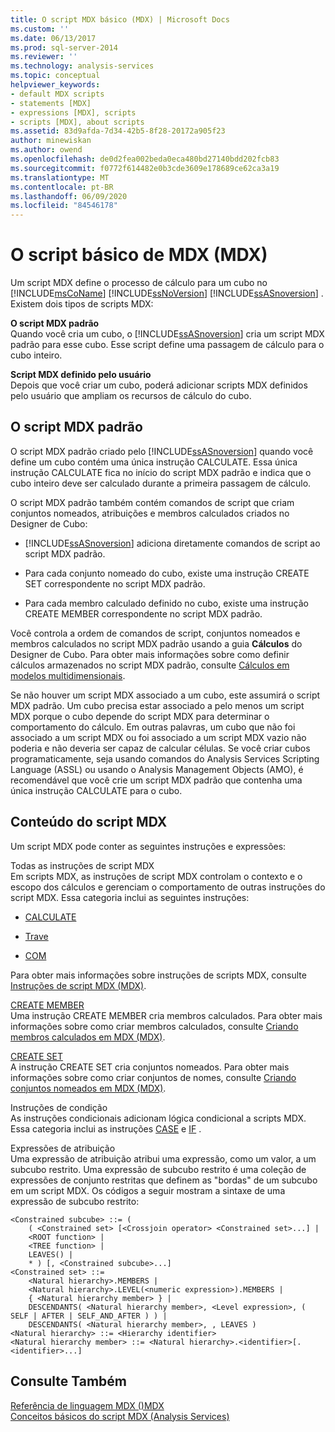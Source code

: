 ```yaml
---
title: O script MDX básico (MDX) | Microsoft Docs
ms.custom: ''
ms.date: 06/13/2017
ms.prod: sql-server-2014
ms.reviewer: ''
ms.technology: analysis-services
ms.topic: conceptual
helpviewer_keywords:
- default MDX scripts
- statements [MDX]
- expressions [MDX], scripts
- scripts [MDX], about scripts
ms.assetid: 83d9afda-7d34-42b5-8f28-20172a905f23
author: minewiskan
ms.author: owend
ms.openlocfilehash: de0d2fea002beda0eca480bd27140bdd202fcb83
ms.sourcegitcommit: f0772f614482e0b3cde3609e178689ce62ca3a19
ms.translationtype: MT
ms.contentlocale: pt-BR
ms.lasthandoff: 06/09/2020
ms.locfileid: "84546178"
---
```

# <a name="the-basic-mdx-script-mdx"></a>O script básico de MDX (MDX)
  Um script MDX define o processo de cálculo para um cubo no [!INCLUDE[msCoName](../../../includes/msconame-md.md)] [!INCLUDE[ssNoVersion](../../../includes/ssnoversion-md.md)] [!INCLUDE[ssASnoversion](../../../includes/ssasnoversion-md.md)] . Existem dois tipos de scripts MDX:  
  
 **O script MDX padrão**  
 Quando você cria um cubo, o [!INCLUDE[ssASnoversion](../../../includes/ssasnoversion-md.md)] cria um script MDX padrão para esse cubo. Esse script define uma passagem de cálculo para o cubo inteiro.  
  
 **Script MDX definido pelo usuário**  
 Depois que você criar um cubo, poderá adicionar scripts MDX definidos pelo usuário que ampliam os recursos de cálculo do cubo.  
  
## <a name="the-default-mdx-script"></a>O script MDX padrão  
 O script MDX padrão criado pelo [!INCLUDE[ssASnoversion](../../../includes/ssasnoversion-md.md)] quando você define um cubo contém uma única instrução CALCULATE. Essa única instrução CALCULATE fica no início do script MDX padrão e indica que o cubo inteiro deve ser calculado durante a primeira passagem de cálculo.  
  
 O script MDX padrão também contém comandos de script que criam conjuntos nomeados, atribuições e membros calculados criados no Designer de Cubo:  
  
-   [!INCLUDE[ssASnoversion](../../../includes/ssasnoversion-md.md)] adiciona diretamente comandos de script ao script MDX padrão.  
  
-   Para cada conjunto nomeado do cubo, existe uma instrução CREATE SET correspondente no script MDX padrão.  
  
-   Para cada membro calculado definido no cubo, existe uma instrução CREATE MEMBER correspondente no script MDX padrão.  
  
 Você controla a ordem de comandos de script, conjuntos nomeados e membros calculados no script MDX padrão usando a guia **Cálculos** do Designer de Cubo. Para obter mais informações sobre como definir cálculos armazenados no script MDX padrão, consulte [Cálculos em modelos multidimensionais](../calculations-in-multidimensional-models.md).  
  
 Se não houver um script MDX associado a um cubo, este assumirá o script MDX padrão. Um cubo precisa estar associado a pelo menos um script MDX porque o cubo depende do script MDX para determinar o comportamento do cálculo. Em outras palavras, um cubo que não foi associado a um script MDX ou foi associado a um script MDX vazio não poderia e não deveria ser capaz de calcular células. Se você criar cubos programaticamente, seja usando comandos do Analysis Services Scripting Language (ASSL) ou usando o Analysis Management Objects (AMO), é recomendável que você crie um script MDX padrão que contenha uma única instrução CALCULATE para o cubo.  
  
## <a name="mdx-script-content"></a>Conteúdo do script MDX  
 Um script MDX pode conter as seguintes instruções e expressões:  
  
 Todas as instruções de script MDX  
 Em scripts MDX, as instruções de script MDX controlam o contexto e o escopo dos cálculos e gerenciam o comportamento de outras instruções do script MDX. Essa categoria inclui as seguintes instruções:  
  
-   [CALCULATE](/sql/mdx/mdx-scripting-calculate)  
  
-   [Trave](/sql/mdx/mdx-scripting-freeze)  
  
-   [COM](/sql/mdx/mdx-scripting-scope)  
  
 Para obter mais informações sobre instruções de scripts MDX, consulte [Instruções de script MDX &#40;MDX&#41;](/sql/mdx/mdx-scripting-statements-mdx).  
  
 [CREATE MEMBER](/sql/mdx/mdx-data-definition-create-member)  
 Uma instrução CREATE MEMBER cria membros calculados. Para obter mais informações sobre como criar membros calculados, consulte [Criando membros calculados em MDX &#40;MDX&#41;](mdx-calculated-members-building-calculated-members.md).  
  
 [CREATE SET](/sql/mdx/mdx-data-definition-create-set)  
 A instrução CREATE SET cria conjuntos nomeados. Para obter mais informações sobre como criar conjuntos de nomes, consulte [Criando conjuntos nomeados em MDX &#40;MDX&#41;](mdx-named-sets-building-named-sets.md).  
  
 Instruções de condição  
 As instruções condicionais adicionam lógica condicional a scripts MDX. Essa categoria inclui as instruções [CASE](/sql/mdx/case-statement-mdx) e [IF](/sql/mdx/mdx-scripting-if) .  
  
 Expressões de atribuição  
 Uma expressão de atribuição atribui uma expressão, como um valor, a um subcubo restrito. Uma expressão de subcubo restrito é uma coleção de expressões de conjunto restritas que definem as "bordas" de um subcubo em um script MDX. Os códigos a seguir mostram a sintaxe de uma expressão de subcubo restrito:  
  
```  
<Constrained subcube> ::= (   
    ( <Constrained set> [<Crossjoin operator> <Constrained set>...] |  
    <ROOT function> |  
    <TREE function> |  
    LEAVES() |  
    * ) [, <Constrained subcube>...]  
<Constrained set> ::=   
    <Natural hierarchy>.MEMBERS |   
    <Natural hierarchy>.LEVEL(<numeric expression>).MEMBERS |   
    { <Natural hierarchy member> } |   
    DESCENDANTS( <Natural hierarchy member>, <Level expression>, ( SELF | AFTER | SELF_AND_AFTER ) ) |   
    DESCENDANTS( <Natural hierarchy member>, , LEAVES )  
<Natural hierarchy> ::= <Hierarchy identifier>  
<Natural hierarchy member> ::= <Natural hierarchy>.<identifier>[.<identifier>...]  
```  
  
## <a name="see-also"></a>Consulte Também  
 [Referência de linguagem MDX &#40;&#41;MDX](/sql/mdx/mdx-language-reference-mdx)   
 [Conceitos básicos do script MDX &#40;Analysis Services&#41;](mdx-scripting-fundamentals-analysis-services.md)  
  
  
